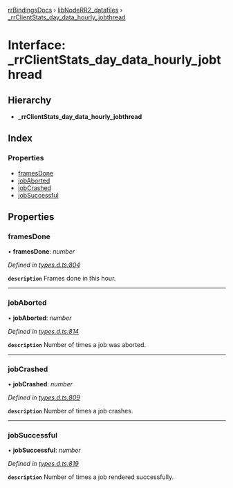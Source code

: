 [rrBindingsDocs](../README.md) › [libNodeRR2_datafiles](../modules/libnoderr2_datafiles.md) › [_rrClientStats_day_data_hourly_jobthread](libnoderr2_datafiles._rrclientstats_day_data_hourly_jobthread.md)

# Interface: _rrClientStats_day_data_hourly_jobthread

## Hierarchy

* **_rrClientStats_day_data_hourly_jobthread**

## Index

### Properties

* [framesDone](libnoderr2_datafiles._rrclientstats_day_data_hourly_jobthread.md#framesdone)
* [jobAborted](libnoderr2_datafiles._rrclientstats_day_data_hourly_jobthread.md#jobaborted)
* [jobCrashed](libnoderr2_datafiles._rrclientstats_day_data_hourly_jobthread.md#jobcrashed)
* [jobSuccessful](libnoderr2_datafiles._rrclientstats_day_data_hourly_jobthread.md#jobsuccessful)

## Properties

###  framesDone

• **framesDone**: *number*

*Defined in [types.d.ts:804](https://github.com/Novalis15/RoyalRender-OpenExtensions/blob/f77b7d8/rrNodeJS_rrBindings/nodeJS/lx64/v6/types.d.ts#L804)*

**`description`** Frames done in this hour.

___

###  jobAborted

• **jobAborted**: *number*

*Defined in [types.d.ts:814](https://github.com/Novalis15/RoyalRender-OpenExtensions/blob/f77b7d8/rrNodeJS_rrBindings/nodeJS/lx64/v6/types.d.ts#L814)*

**`description`** Number of times a job was aborted.

___

###  jobCrashed

• **jobCrashed**: *number*

*Defined in [types.d.ts:809](https://github.com/Novalis15/RoyalRender-OpenExtensions/blob/f77b7d8/rrNodeJS_rrBindings/nodeJS/lx64/v6/types.d.ts#L809)*

**`description`** Number of times a job crashes.

___

###  jobSuccessful

• **jobSuccessful**: *number*

*Defined in [types.d.ts:819](https://github.com/Novalis15/RoyalRender-OpenExtensions/blob/f77b7d8/rrNodeJS_rrBindings/nodeJS/lx64/v6/types.d.ts#L819)*

**`description`** Number of times a job rendered successfully.

